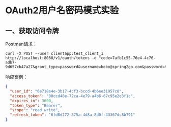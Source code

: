 # OAuth2用户名密码模式实验

## 一、获取访问令牌

Postman请求：

```
curl -X POST --user clientapp:test_client_1 http://localhost:8080/v1/oauth/tokens -d "code=7afb1c55-76e4-4c76-adb7-9d657cb47a27&grant_type=password&username=bobo@spring2go.com&password=test_password&scope=read_write"
```


响应案例：

```json
{
  "user_id": "6e718e4e-3b17-4cf3-bccd-4b6ee31957c8",
  "access_token": "00ccd40e-72ca-4e79-a4b6-67c95e2e3f1c",
  "expires_in": 3600,
  "token_type": "Bearer",
  "scope": "read_write",
  "refresh_token": "6fd8d272-375a-4d8a-8d0f-43367dc8b791"
}
```






















